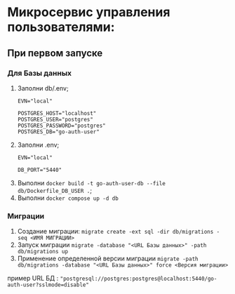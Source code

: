 # Микросервис управления пользователями:

## При первом запуске

### Для Базы данных
1. Заполни db/.env;
    ```
    EVN="local"

    POSTGRES_HOST="localhost"
    POSTGRES_USER="postgres"
    POSTGRES_PASSWORD="postgres"
    POSTGRES_DB="go-auth-user"
    
    ``` 
2. Заполни .env;
    ```
    EVN="local"

    DB_PORT="5440"
    ``` 
3. Выполни `docker build -t go-auth-user-db --file db/Dockerfile_DB_USER .`;
4. Выполни `docker compose up -d db`

### Миграции
1. Создание миграции:
`migrate create -ext sql -dir db/migrations -seq <ИМЯ МИГРАЦИИ>`
2. Запуск миграции 
`migrate -database "<URL Базы данных>" -path db/migrations up`
3. Применение определенной версии миграции 
`migrate -path db/migrations -database "<URL Базы данных>" force <Версия миграции>`

пример URL БД : `"postgresql://postgres:postgres@localhost:5440/go-auth-user?sslmode=disable"`